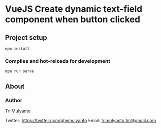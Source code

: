 # VueJS Create dynamic text-field component when button clicked

## Project setup
```
npm install
```
### Compiles and hot-reloads for development
```
npm run serve
```
## About
### Author

Tri Mulyanto 

Twitter: https://twitter.com/ghemulyanto
Email: trimulyanto.tm@gmail.com

